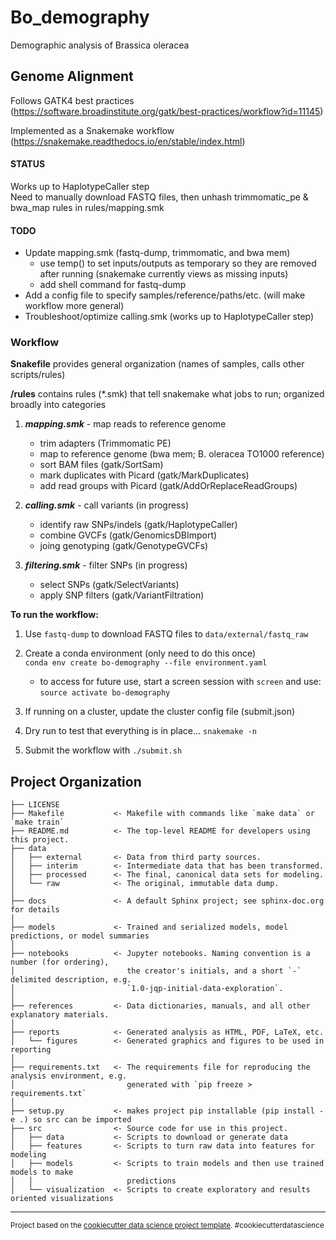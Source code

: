 Bo_demography
==============================

Demographic analysis of Brassica oleracea

Genome Alignment 
------------
Follows GATK4 best practices (https://software.broadinstitute.org/gatk/best-practices/workflow?id=11145) 

Implemented as a Snakemake workflow (https://snakemake.readthedocs.io/en/stable/index.html)  

#### STATUS
Works up to HaplotypeCaller step  
Need to manually download FASTQ files, then unhash trimmomatic_pe & bwa_map rules in rules/mapping.smk

#### TODO
* Update mapping.smk (fastq-dump, trimmomatic, and bwa mem)
    + use temp() to set inputs/outputs as temporary so they are removed after running (snakemake currently views as missing inputs)
    + add shell command for fastq-dump 
* Add a config file to specify samples/reference/paths/etc. (will make workflow more general)
* Troubleshoot/optimize calling.smk (works up to HaplotypeCaller step)

### Workflow 

**Snakefile** provides general organization (names of samples, calls other scripts/rules)

**/rules** contains rules (*.smk) that tell snakemake what jobs to run; organized broadly into categories

1. **_mapping.smk_** - map reads to reference genome 
    + trim adapters (Trimmomatic PE)
    + map to reference genome (bwa mem; B. oleracea TO1000 reference)
    + sort BAM files (gatk/SortSam) 
    + mark duplicates with Picard (gatk/MarkDuplicates) 
    + add read groups with Picard (gatk/AddOrReplaceReadGroups)
    
2. **_calling.smk_** - call variants (in progress)
    + identify raw SNPs/indels (gatk/HaplotypeCaller)
    + combine GVCFs (gatk/GenomicsDBImport)
    + joing genotyping (gatk/GenotypeGVCFs)
    
3. **_filtering.smk_** - filter SNPs (in progress) 
    + select SNPs (gatk/SelectVariants)
    + apply SNP filters (gatk/VariantFiltration)
    
**To run the workflow:**

1. Use `fastq-dump` to download FASTQ files to `data/external/fastq_raw`

2. Create a conda environment (only need to do this once)  
`conda env create bo-demography --file environment.yaml`
    + to access for future use, start a screen session with `screen` and use:  
    `source activate bo-demography`

3. If running on a cluster, update the cluster config file (submit.json) 

4. Dry run to test that everything is in place... 
`snakemake -n`

5. Submit the workflow with `./submit.sh` 



Project Organization
------------

    ├── LICENSE
    ├── Makefile           <- Makefile with commands like `make data` or `make train`
    ├── README.md          <- The top-level README for developers using this project.
    ├── data
    │   ├── external       <- Data from third party sources.
    │   ├── interim        <- Intermediate data that has been transformed.
    │   ├── processed      <- The final, canonical data sets for modeling.
    │   └── raw            <- The original, immutable data dump.
    │
    ├── docs               <- A default Sphinx project; see sphinx-doc.org for details
    │
    ├── models             <- Trained and serialized models, model predictions, or model summaries
    │
    ├── notebooks          <- Jupyter notebooks. Naming convention is a number (for ordering),
    │                         the creator's initials, and a short `-` delimited description, e.g.
    │                         `1.0-jqp-initial-data-exploration`.
    │
    ├── references         <- Data dictionaries, manuals, and all other explanatory materials.
    │
    ├── reports            <- Generated analysis as HTML, PDF, LaTeX, etc.
    │   └── figures        <- Generated graphics and figures to be used in reporting
    │
    ├── requirements.txt   <- The requirements file for reproducing the analysis environment, e.g.
    │                         generated with `pip freeze > requirements.txt`
    │
    ├── setup.py           <- makes project pip installable (pip install -e .) so src can be imported
    ├── src                <- Source code for use in this project.
    │   ├── data           <- Scripts to download or generate data
    │   ├── features       <- Scripts to turn raw data into features for modeling
    │   ├── models         <- Scripts to train models and then use trained models to make
    │   │                     predictions
    │   └── visualization  <- Scripts to create exploratory and results oriented visualizations

--------

<p><small>Project based on the <a target="_blank" href="https://drivendata.github.io/cookiecutter-data-science/">cookiecutter data science project template</a>. #cookiecutterdatascience</small></p>
